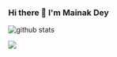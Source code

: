 ### Hi there 👋 I'm Mainak Dey 



![github stats](https://github-readme-stats.vercel.app/api?username=Mainakdey1)



<img
  src="https://github-readme-stats.vercel.app/api/top-langs/?username=Mainakdey1"
/>
